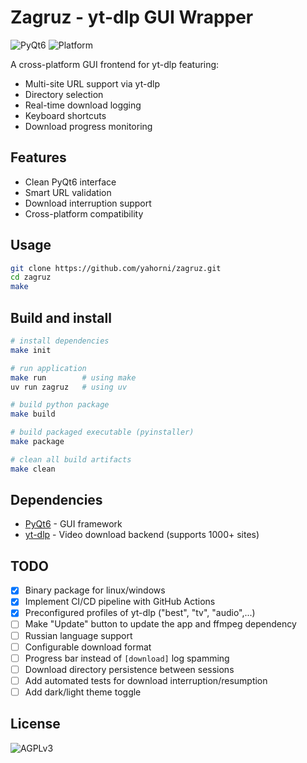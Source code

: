 # Zagruz - yt-dlp GUI Wrapper

![PyQt6](https://img.shields.io/badge/PyQt6-41CD52?logo=qt&logoColor=white)
![Platform](https://img.shields.io/badge/platform-Windows%20|%20Linux-lightgrey)

A cross-platform GUI frontend for yt-dlp featuring:

- Multi-site URL support via yt-dlp
- Directory selection
- Real-time download logging
- Keyboard shortcuts
- Download progress monitoring

## Features

- Clean PyQt6 interface
- Smart URL validation
- Download interruption support
- Cross-platform compatibility

## Usage

```bash
git clone https://github.com/yahorni/zagruz.git
cd zagruz
make
```

## Build and install

```bash
# install dependencies
make init

# run application
make run        # using make
uv run zagruz   # using uv

# build python package
make build

# build packaged executable (pyinstaller)
make package

# clean all build artifacts
make clean
```

## Dependencies

- [PyQt6](https://www.riverbankcomputing.com/software/pyqt/) - GUI framework
- [yt-dlp](https://github.com/yt-dlp/yt-dlp) - Video download backend (supports 1000+ sites)

## TODO

- [x] Binary package for linux/windows
- [x] Implement CI/CD pipeline with GitHub Actions
- [x] Preconfigured profiles of yt-dlp ("best", "tv", "audio",...)
- [ ] Make "Update" button to update the app and ffmpeg dependency
- [ ] Russian language support
- [ ] Configurable download format
- [ ] Progress bar instead of `[download]` log spamming
- [ ] Download directory persistence between sessions
- [ ] Add automated tests for download interruption/resumption
- [ ] Add dark/light theme toggle

## License

![AGPLv3](https://img.shields.io/badge/License-AGPL%20v3-blue.svg)
